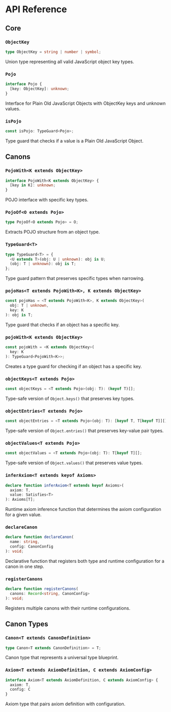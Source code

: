 # API Reference

## Core

### `ObjectKey`
```typescript
type ObjectKey = string | number | symbol;
```
Union type representing all valid JavaScript object key types.

### `Pojo`
```typescript
interface Pojo {
  [key: ObjectKey]: unknown;
}
```
Interface for Plain Old JavaScript Objects with ObjectKey keys and unknown values.

### `isPojo`
```typescript
const isPojo: TypeGuard<Pojo>;
```
Type guard that checks if a value is a Plain Old JavaScript Object.

## Canons

### `PojoWith<K extends ObjectKey>`
```typescript
interface PojoWith<K extends ObjectKey> {
  [key in K]: unknown;
}
```
POJO interface with specific key types.

### `PojoOf<O extends Pojo>`
```typescript
type PojoOf<O extends Pojo> = O;
```
Extracts POJO structure from an object type.

### `TypeGuard<T>`
```typescript
type TypeGuard<T> = {
  <U extends T>(obj: U | unknown): obj is U;
  (obj: T | unknown): obj is T;
};
```
Type guard pattern that preserves specific types when narrowing.

### `pojoHas<T extends PojoWith<K>, K extends ObjectKey>`
```typescript
const pojoHas = <T extends PojoWith<K>, K extends ObjectKey>(
  obj: T | unknown,
  key: K
): obj is T;
```
Type guard that checks if an object has a specific key.

### `pojoWith<K extends ObjectKey>`
```typescript
const pojoWith = <K extends ObjectKey>(
  key: K
): TypeGuard<PojoWith<K>>;
```
Creates a type guard for checking if an object has a specific key.

### `objectKeys<T extends Pojo>`
```typescript
const objectKeys = <T extends Pojo>(obj: T): (keyof T)[];
```
Type-safe version of `Object.keys()` that preserves key types.

### `objectEntries<T extends Pojo>`
```typescript
const objectEntries = <T extends Pojo>(obj: T): [keyof T, T[keyof T]][];
```
Type-safe version of `Object.entries()` that preserves key-value pair types.

### `objectValues<T extends Pojo>`
```typescript
const objectValues = <T extends Pojo>(obj: T): T[keyof T][];
```
Type-safe version of `Object.values()` that preserves value types.

### `inferAxiom<T extends keyof Axioms>`
```typescript
declare function inferAxiom<T extends keyof Axioms>(
  axiom: T, 
  value: Satisfies<T>
): Axioms[T];
```
Runtime axiom inference function that determines the axiom configuration for a given value.

### `declareCanon`
```typescript
declare function declareCanon(
  name: string,
  config: CanonConfig
): void;
```
Declarative function that registers both type and runtime configuration for a canon in one step.

### `registerCanons`
```typescript
declare function registerCanons(
  canons: Record<string, CanonConfig>
): void;
```
Registers multiple canons with their runtime configurations.

## Canon Types

### `Canon<T extends CanonDefinition>`
```typescript
type Canon<T extends CanonDefinition> = T;
```
Canon type that represents a universal type blueprint.

### `Axiom<T extends AxiomDefinition, C extends AxiomConfig>`
```typescript
interface Axiom<T extends AxiomDefinition, C extends AxiomConfig> { 
  axiom: T, 
  config: C 
}
```
Axiom type that pairs axiom definition with configuration.